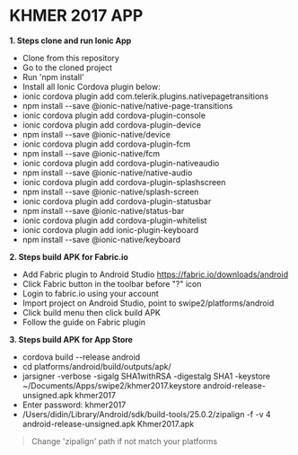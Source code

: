# KHMER 2017 APP

**1. Steps clone and run Ionic App**

* Clone from this repository
* Go to the cloned project
* Run 'npm install'
* Install all Ionic Cordova plugin below:
* ionic cordova plugin add com.telerik.plugins.nativepagetransitions
* npm install --save @ionic-native/native-page-transitions
* ionic cordova plugin add cordova-plugin-console
* ionic cordova plugin add cordova-plugin-device
* npm install --save @ionic-native/device
* ionic cordova plugin add cordova-plugin-fcm
* npm install --save @ionic-native/fcm
* ionic cordova plugin add cordova-plugin-nativeaudio
* npm install --save @ionic-native/native-audio
* ionic cordova plugin add cordova-plugin-splashscreen
* npm install --save @ionic-native/splash-screen
* ionic cordova plugin add cordova-plugin-statusbar
* npm install --save @ionic-native/status-bar
* ionic cordova plugin add cordova-plugin-whitelist
* ionic cordova plugin add ionic-plugin-keyboard
* npm install --save @ionic-native/keyboard

**2. Steps build APK for Fabric.io**

* Add Fabric plugin to Android Studio https://fabric.io/downloads/android
* Click Fabric button in the toolbar before "?" icon
* Login to fabric.io using your account
* Import project on Android Studio, point to swipe2/platforms/android
* Click build menu then click build APK
* Follow the guide on Fabric plugin

**3. Steps build APK for App Store**

* cordova build --release android
* cd platforms/android/build/outputs/apk/
* jarsigner -verbose -sigalg SHA1withRSA -digestalg SHA1 -keystore ~/Documents/Apps/swipe2/khmer2017.keystore android-release-unsigned.apk khmer2017
* Enter password: khmer2017
* /Users/didin/Library/Android/sdk/build-tools/25.0.2/zipalign -f -v 4 android-release-unsigned.apk Khmer2017.apk

> Change 'zipalign' path if not match your platforms
